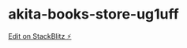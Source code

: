 # akita-books-store-ug1uff

[Edit on StackBlitz ⚡️](https://stackblitz.com/edit/akita-books-store-ug1uff)